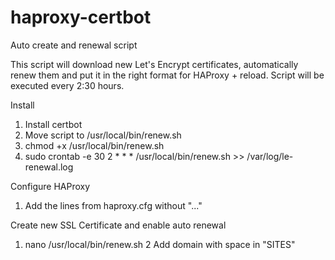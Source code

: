 # haproxy-certbot
Auto create and renewal script


This script will download new Let's Encrypt certificates, automatically renew them and put it in the right format for HAProxy + reload. Script will be executed every 2:30 hours.

Install

  1. Install certbot
  2. Move script to /usr/local/bin/renew.sh
  3. chmod +x /usr/local/bin/renew.sh
  4. sudo crontab -e
     30 2 * * * /usr/local/bin/renew.sh >> /var/log/le-renewal.log
     
Configure HAProxy
  1. Add the lines from haproxy.cfg without "..."
   
Create new SSL Certificate and enable auto renewal

  1. nano /usr/local/bin/renew.sh
  2  Add domain with space in "SITES"

